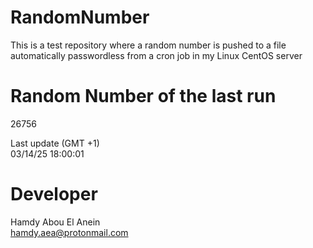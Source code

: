# RandomNumber    
This is a test repository where a random number is pushed to a file automatically passwordless from a cron job in my Linux CentOS server    
# Random Number of the last run   
26756
      
Last update (GMT +1)    
03/14/25 18:00:01
# Developer    
Hamdy Abou El Anein   
hamdy.aea@protonmail.com

